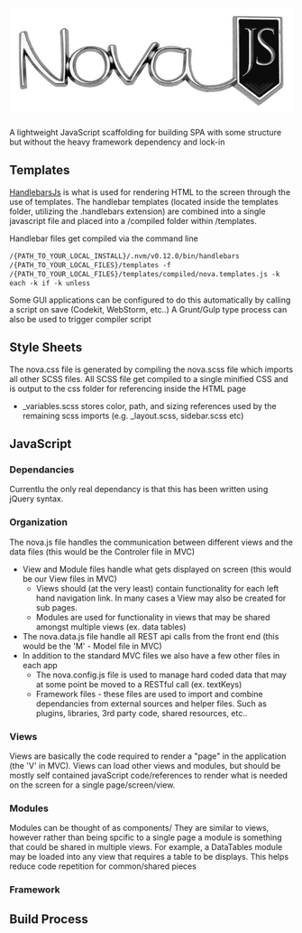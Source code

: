 ![alt text](https://raw.githubusercontent.com/davegillem/nova/master/images/NovaBadge.png "Nova Documentation")
===
A lightweight JavaScript scaffolding for building SPA with some structure but without the heavy framework dependency and lock-in

## Templates
[HandlebarsJs](https://handlebarsjs.com/) is what is used for rendering HTML to the screen through the use of templates.
The handlebar templates (located inside the templates folder, utilizing the .handlebars extension) are combined into a single javascript file and placed into a /compiled folder within /templates.

Handlebar files get compiled via the command line

	/{PATH_TO_YOUR_LOCAL_INSTALL}/.nvm/v0.12.0/bin/handlebars 
	/{PATH_TO_YOUR_LOCAL_FILES}/templates -f 
	/{PATH_TO_YOUR_LOCAL_FILES}/templates/compiled/nova.templates.js -k each -k if -k unless

Some GUI applications can be configured to do this automatically by calling a script on save (Codekit, WebStorm, etc..)
A Grunt/Gulp type process can also be used to trigger compiler script

## Style Sheets
The nova.css file is generated by compiling the nova.scss file which imports all other SCSS files. All SCSS file get compiled to a single minified CSS and is output to the css folder for referencing inside the HTML page
* _variables.scss stores color, path, and sizing references used by the remaining scss imports (e.g. _layout.scss, sidebar.scss etc)

## JavaScript
### Dependancies
Currentlu the only real dependancy is that this has been written using jQuery syntax.
### Organization
The nova.js file handles the communication between different views and the data files (this would be the Controler file in MVC)
* View and Module files handle what gets displayed on screen (this would be our View files in MVC)
	* ​Views should (at the very least) contain functionality for each left hand navigation link. In many cases a View may also be created for sub pages.
	* Modules are used for functionality in views that may be shared amongst multiple views (ex. data tables)
* The nova.data.js file handle all REST api calls from the front end (this would be the 'M' - Model file in MVC)
* In addition to the standard MVC files we also have a few other files in each app
	* The nova.config.js file is used to manage hard coded data that may at some point be moved to a RESTful call (ex. textKeys)
	* Framework files - these files are used to import and combine dependancies from external sources and helper files. Such as plugins, libraries, 3rd party code, shared resources, etc..

### Views
Views are basically the code required to render a "page" in the application (the 'V' in MVC). Views can load other views and modules, but should be mostly self contained javaScript code/references to render what is needed on the screen for a single page/screen/view.
### Modules
Modules can be thought of as components/ They are similar to views, however rather than being spcific to a single page a module is something that could be shared in multiple views. For example, a DataTables module may be loaded into any view that requires a table to be displays. This helps reduce code repetition for common/shared pieces
### Framework
## Build Process
